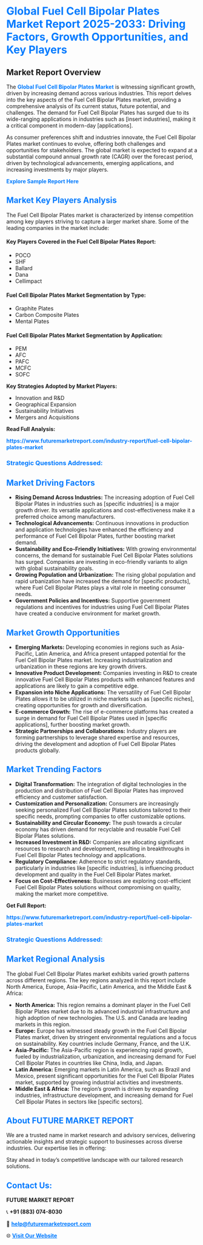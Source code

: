 <h1 style="color: #007BFF;">Global Fuel Cell Bipolar Plates Market Report 2025-2033: Driving Factors, Growth Opportunities, and Key Players</h1>

<section id="overview">
<h2>Market Report Overview</h2>
<p>The <a href="https://www.futuremarketreport.com/industry-report/fuel-cell-bipolar-plates-market" style="color: #007BFF; text-decoration: none;"><strong>Global Fuel Cell Bipolar Plates Market</strong></a> is witnessing significant growth, driven by increasing demand across various industries. This report delves into the key aspects of the Fuel Cell Bipolar Plates market, providing a comprehensive analysis of its current status, future potential, and challenges. The demand for Fuel Cell Bipolar Plates has surged due to its wide-ranging applications in industries such as [insert industries], making it a critical component in modern-day [applications].</p>
<p>As consumer preferences shift and industries innovate, the Fuel Cell Bipolar Plates market continues to evolve, offering both challenges and opportunities for stakeholders. The global market is expected to expand at a substantial compound annual growth rate (CAGR) over the forecast period, driven by technological advancements, emerging applications, and increasing investments by major players.</p>
</section>

<section id="overview">
<p><a href="https://www.futuremarketreport.com/request-sample/reportId=83033" style="color: #007BFF; text-decoration: none;"><strong>Explore Sample Report Here</strong></a></p>
</section>

<section id="key-players">
<h2 style="color: #007BFF;">Market Key Players Analysis</h2>
<p>The Fuel Cell Bipolar Plates market is characterized by intense competition among key players striving to capture a larger market share. Some of the leading companies in the market include:</p>
<h4>Key Players Covered in the Fuel Cell Bipolar Plates Report:</h4>
<ul><li>POCO</li><li>SHF</li><li>Ballard</li><li>Dana</li><li>Cellimpact</li></ul>
<h4>Fuel Cell Bipolar Plates Market Segmentation by Type:</h4>
<ul><li>Graphite Plates</li><li>Carbon Composite Plates</li><li>Mental Plates</li></ul>

<h4>Fuel Cell Bipolar Plates Market Segmentation by Application:</h4>
<ul><li>PEM</li><li>AFC</li><li>PAFC</li><li>MCFC</li><li>SOFC</li></ul>
<p><strong>Key Strategies Adopted by Market Players:</strong></p>
<ul>
<li>Innovation and R&D</li>
<li>Geographical Expansion</li>
<li>Sustainability Initiatives</li>
<li>Mergers and Acquisitions</li>
</ul>
</section>

<section>
<p><strong>Read Full Analysis: </strong></p><a href="https://www.futuremarketreport.com/industry-report/fuel-cell-bipolar-plates-market" style="color: #007BFF; text-decoration: none;"><strong>https://www.futuremarketreport.com/industry-report/fuel-cell-bipolar-plates-market</strong></a>
<h3 style="color: #007BFF;">Strategic Questions Addressed:</h3>
</section>

<section id="driving-factors">
<h2 style="color: #007BFF;">Market Driving Factors</h2>
<ul>
<li><strong>Rising Demand Across Industries:</strong> The increasing adoption of Fuel Cell Bipolar Plates in industries such as [specific industries] is a major growth driver. Its versatile applications and cost-effectiveness make it a preferred choice among manufacturers.</li>
<li><strong>Technological Advancements:</strong> Continuous innovations in production and application technologies have enhanced the efficiency and performance of Fuel Cell Bipolar Plates, further boosting market demand.</li>
<li><strong>Sustainability and Eco-Friendly Initiatives:</strong> With growing environmental concerns, the demand for sustainable Fuel Cell Bipolar Plates solutions has surged. Companies are investing in eco-friendly variants to align with global sustainability goals.</li>
<li><strong>Growing Population and Urbanization:</strong> The rising global population and rapid urbanization have increased the demand for [specific products], where Fuel Cell Bipolar Plates plays a vital role in meeting consumer needs.</li>
<li><strong>Government Policies and Incentives:</strong> Supportive government regulations and incentives for industries using Fuel Cell Bipolar Plates have created a conducive environment for market growth.</li>
</ul>
</section>

<section id="growth-opportunities">
<h2 style="color: #007BFF;">Market Growth Opportunities</h2>
<ul>
<li><strong>Emerging Markets:</strong> Developing economies in regions such as Asia-Pacific, Latin America, and Africa present untapped potential for the Fuel Cell Bipolar Plates market. Increasing industrialization and urbanization in these regions are key growth drivers.</li>
<li><strong>Innovative Product Development:</strong> Companies investing in R&D to create innovative Fuel Cell Bipolar Plates products with enhanced features and applications are likely to gain a competitive edge.</li>
<li><strong>Expansion into Niche Applications:</strong> The versatility of Fuel Cell Bipolar Plates allows it to be utilized in niche markets such as [specific niches], creating opportunities for growth and diversification.</li>
<li><strong>E-commerce Growth:</strong> The rise of e-commerce platforms has created a surge in demand for Fuel Cell Bipolar Plates used in [specific applications], further boosting market growth.</li>
<li><strong>Strategic Partnerships and Collaborations:</strong> Industry players are forming partnerships to leverage shared expertise and resources, driving the development and adoption of Fuel Cell Bipolar Plates products globally.</li>
</ul>
</section>

<section id="trending-factors">
<h2 style="color: #007BFF;">Market Trending Factors</h2>
<ul>
<li><strong>Digital Transformation:</strong> The integration of digital technologies in the production and distribution of Fuel Cell Bipolar Plates has improved efficiency and customer satisfaction.</li>
<li><strong>Customization and Personalization:</strong> Consumers are increasingly seeking personalized Fuel Cell Bipolar Plates solutions tailored to their specific needs, prompting companies to offer customizable options.</li>
<li><strong>Sustainability and Circular Economy:</strong> The push towards a circular economy has driven demand for recyclable and reusable Fuel Cell Bipolar Plates solutions.</li>
<li><strong>Increased Investment in R&D:</strong> Companies are allocating significant resources to research and development, resulting in breakthroughs in Fuel Cell Bipolar Plates technology and applications.</li>
<li><strong>Regulatory Compliance:</strong> Adherence to strict regulatory standards, particularly in industries like [specific industries], is influencing product development and quality in the Fuel Cell Bipolar Plates market.</li>
<li><strong>Focus on Cost-Effectiveness:</strong> Businesses are exploring cost-efficient Fuel Cell Bipolar Plates solutions without compromising on quality, making the market more competitive.</li>
</ul>
</section>

<section>
<p><strong>Get Full Report: </strong></p><a href="https://www.futuremarketreport.com/industry-report/fuel-cell-bipolar-plates-market" style="color: #007BFF; text-decoration: none;"><strong>https://www.futuremarketreport.com/industry-report/fuel-cell-bipolar-plates-market</strong></a>
<h3 style="color: #007BFF;">Strategic Questions Addressed:</h3>
</section>


<section id="regional-analysis">
<h2 style="color: #007BFF;">Market Regional Analysis</h2>
<p>The global Fuel Cell Bipolar Plates market exhibits varied growth patterns across different regions. The key regions analyzed in this report include North America, Europe, Asia-Pacific, Latin America, and the Middle East & Africa:</p>
<ul>
<li><strong>North America:</strong> This region remains a dominant player in the Fuel Cell Bipolar Plates market due to its advanced industrial infrastructure and high adoption of new technologies. The U.S. and Canada are leading markets in this region.</li>
<li><strong>Europe:</strong> Europe has witnessed steady growth in the Fuel Cell Bipolar Plates market, driven by stringent environmental regulations and a focus on sustainability. Key countries include Germany, France, and the U.K.</li>
<li><strong>Asia-Pacific:</strong> The Asia-Pacific region is experiencing rapid growth, fueled by industrialization, urbanization, and increasing demand for Fuel Cell Bipolar Plates in countries like China, India, and Japan.</li>
<li><strong>Latin America:</strong> Emerging markets in Latin America, such as Brazil and Mexico, present significant opportunities for the Fuel Cell Bipolar Plates market, supported by growing industrial activities and investments.</li>
<li><strong>Middle East & Africa:</strong> The region’s growth is driven by expanding industries, infrastructure development, and increasing demand for Fuel Cell Bipolar Plates in sectors like [specific sectors].</li>
</ul>
</section>

<footer>
<h2 style="color: #007BFF;">About FUTURE MARKET REPORT</h2>
<p>We are a trusted name in market research and advisory services, delivering actionable insights and strategic support to businesses across diverse industries. Our expertise lies in offering:</p>

<p>Stay ahead in today’s competitive landscape with our tailored research solutions.</p>

<h2 style="color: #007BFF;">Contact Us:</h2>
<p><strong>FUTURE MARKET REPORT</strong></p>
<p>📞 <strong>+91 (883) 074-8030</strong></p>
<p>📧 <strong><a href="mailto:help@futuremarketreport.com" style="color: #007BFF;">help@futuremarketreport.com</a></strong></p>
<p>🌐 <strong><a href="https://www.futuremarketreport.com/" style="color: #007BFF;">Visit Our Website</a></strong></p>
</footer>